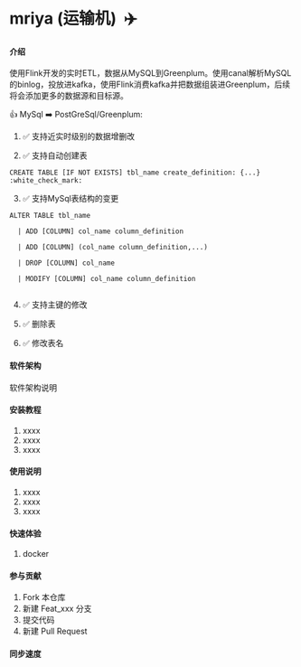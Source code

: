 # mriya (运输机) &nbsp;:airplane: 

#### 介绍
使用Flink开发的实时ETL，数据从MySQL到Greenplum。使用canal解析MySQL的binlog，投放进kafka，使用Flink消费kafka并把数据组装进Greenplum，后续将会添加更多的数据源和目标源。


 :thumbsup:&nbsp;MySql :arrow_right: PostGreSql/Greenplum:

1. :white_check_mark:&nbsp;支持近实时级别的数据增删改

2. :white_check_mark:&nbsp;支持自动创建表

```
CREATE TABLE [IF NOT EXISTS] tbl_name create_definition: {...} :white_check_mark:
```

3. :white_check_mark:&nbsp;支持MySql表结构的变更

```
ALTER TABLE tbl_name

  | ADD [COLUMN] col_name column_definition
  
  | ADD [COLUMN] (col_name column_definition,...) 
  
  | DROP [COLUMN] col_name 
  
  | MODIFY [COLUMN] col_name column_definition
  
```

4. :white_check_mark:&nbsp;支持主键的修改

5. :white_check_mark:&nbsp;删除表

6. :white_check_mark:&nbsp;修改表名


#### 软件架构
软件架构说明


#### 安装教程

1.  xxxx
2.  xxxx
3.  xxxx

#### 使用说明

1.  xxxx
2.  xxxx
3.  xxxx

#### 快速体验
1. docker

#### 参与贡献

1.  Fork 本仓库
2.  新建 Feat_xxx 分支
3.  提交代码
4.  新建 Pull Request

#### 同步速度
